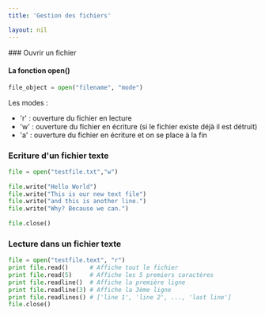 ```yaml
---
title: 'Gestion des fichiers'

layout: nil
---
```


### Ouvrir un fichier

#### La fonction open() 

```python
file_object = open("filename", "mode")
```

Les modes :
* 'r' : ouverture du fichier en lecture
* 'w' : ouverture du fichier en écriture (si le fichier existe déjà il est
  détruit)
* 'a' : ouverture du fichier en écriture et on se place à la fin

### Ecriture d'un fichier texte

```python
file = open("testfile.txt","w") 
 
file.write("Hello World") 
file.write("This is our new text file") 
file.write("and this is another line.") 
file.write("Why? Because we can.") 
 
file.close()
```

### Lecture dans un fichier texte
```python
file = open("testfile.text", "r")
print file.read()      # Affiche tout le fichier
print file.read(5)     # Affiche les 5 premiers caractères
print file.readline()  # Affiche la première ligne
print file.readline(3) # Affiche la 3ème ligne
print file.readlines() # ['line 1', 'line 2', ..., 'last line'] 
file.close()
```
